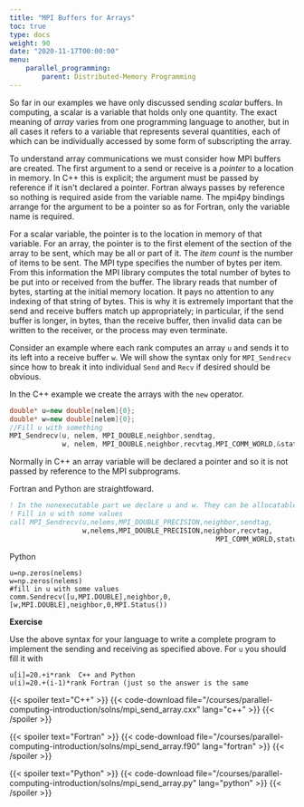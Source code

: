 ```yaml
---
title: "MPI Buffers for Arrays"
toc: true
type: docs
weight: 90
date: "2020-11-17T00:00:00"
menu:
    parallel_programming:
        parent: Distributed-Memory Programming
---
```


So far in our examples we have only discussed sending _scalar_ buffers.  In computing, a scalar is a variable that holds only one quantity. The exact meaning of _array_ varies from one programming language to another, but in all cases it refers to a variable that represents several quantities, each of which can be individually accessed by some form of subscripting the array.

To understand array communications we must consider how MPI buffers are created. The first argument to a send or receive is a _pointer_ to a location in memory.  In C++ this is explicit; the argument must be passed by reference if it isn't declared a pointer.  Fortran always passes by reference so nothing is required aside from the variable name. The mpi4py bindings arrange for the argument to be a pointer so as for Fortran, only the variable name is required.

For a scalar variable, the pointer is to the location in memory of that variable. For an array, the pointer is to the first element of the section of the array to be sent, which may be all or part of it. The _item count_ is the number of items to be sent.  The MPI type specifies the number of bytes per item.  From this information the MPI library computes the total number of bytes to be put into or received from the buffer. The library reads that number of bytes, starting at the initial memory location.  It pays no attention to any indexing of that string of bytes. This is why it is extremely important that the send and receive buffers match up appropriately; in particular, if the send buffer is longer, in bytes, than the receive buffer, then invalid data can be written to the receiver, or the process may even terminate.

Consider an example where each rank computes an array `u` and sends it to its left into a receive buffer `w`.  We will show the syntax only for `MPI_Sendrecv` since how to break it into individual `Send` and `Recv` if desired should be obvious.

In the C++ example we create the arrays with the `new` operator.
```c++
double* u=new double[nelem]{0};
double* w=new double[nelem]{0};
//Fill u with something
MPI_Sendrecv(u, nelem, MPI_DOUBLE,neighbor,sendtag,
             w, nelem, MPI_DOUBLE,neighbor,recvtag,MPI_COMM_WORLD,&status);
```
Normally in C++ an array variable will be declared a pointer and so it is not passed by reference to the MPI subprograms. 

Fortran and Python are straightfoward.
```fortran
! In the nonexecutable part we declare u and w. They can be allocatable or static.
! Fill in u with some values
call MPI_Sendrecv(u,nelems,MPI_DOUBLE_PRECISION,neighbor,sendtag,              &
                  w,nelems,MPI_DOUBLE_PRECISION,neighbor,recvtag,              &
                                                   MPI_COMM_WORLD,status,ierr)
```

Python
```
u=np.zeros(nelems)
w=np.zeros(nelems)
#fill in u with some values
comm.Sendrecv([u,MPI.DOUBLE],neighbor,0,[w,MPI.DOUBLE],neighbor,0,MPI.Status())
```

**Exercise**

Use the above syntax for your language to write a complete program to implement the sending and receiving as specified above.  For `u` you should fill it with 
```nohighlight
u[i]=20.+i*rank  C++ and Python
u(i)=20.+(i-1)*rank Fortran (just so the answer is the same
```

{{< spoiler text="C++" >}}
{{< code-download file="/courses/parallel-computing-introduction/solns/mpi_send_array.cxx" lang="c++" >}}
{{< /spoiler >}}

{{< spoiler text="Fortran" >}}
{{< code-download file="/courses/parallel-computing-introduction/solns/mpi_send_array.f90" lang="fortran" >}}
{{< /spoiler >}}

{{< spoiler text="Python" >}}
{{< code-download file="/courses/parallel-computing-introduction/solns/mpi_send_array.py" lang="python" >}}
{{< /spoiler >}}


